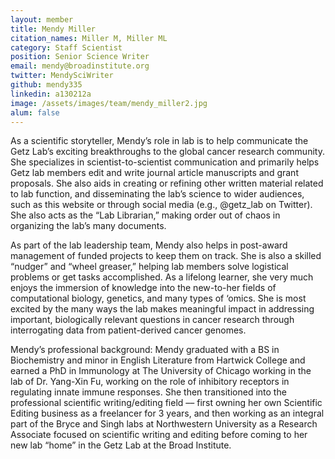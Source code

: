 ```yaml
---
layout: member
title: Mendy Miller
citation_names: Miller M, Miller ML
category: Staff Scientist
position: Senior Science Writer
email: mendy@broadinstitute.org
twitter: MendySciWriter
github: mendy335
linkedin: a130212a
image: /assets/images/team/mendy_miller2.jpg
alum: false
---
```


As a scientific storyteller, Mendy’s role in lab is to help communicate the Getz Lab’s exciting breakthroughs to the global cancer research community. She specializes in scientist-to-scientist communication and primarily helps Getz lab members edit and write journal article manuscripts and grant proposals. She also aids in creating or refining other written material related to lab function, and disseminating the lab’s science to wider audiences, such as this website or through social media (e.g., @getz_lab on Twitter). She also acts as the “Lab Librarian,” making order out of chaos in organizing the lab’s many documents. 

As part of the lab leadership team, Mendy also helps in post-award management of funded projects to keep them on track. She is also a skilled “nudger” and “wheel greaser,” helping lab members solve logistical problems or get tasks accomplished. As a lifelong learner, she very much enjoys the immersion of knowledge into the new-to-her fields of computational biology, genetics, and many types of ‘omics. She is most excited by the many ways the lab makes meaningful impact in addressing important, biologically relevant questions in cancer research through interrogating data from patient-derived cancer genomes.

Mendy’s professional background: Mendy graduated with a BS in Biochemistry and minor in English Literature from Hartwick College and earned a PhD in Immunology at The University of Chicago working in the lab of Dr. Yang-Xin Fu, working on the role of inhibitory receptors in regulating innate immune responses. She then transitioned into the professional scientific writing/editing field –– first owning her own Scientific Editing business as a freelancer for 3 years, and then working as an integral part of the Bryce and Singh labs at Northwestern University as a Research Associate focused on scientific writing and editing before coming to her new lab “home” in the Getz Lab at the Broad Institute.


